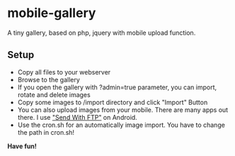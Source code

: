 # mobile-gallery
A tiny gallery, based on php, jquery with mobile upload function.

## Setup

* Copy all files to your webserver
* Browse to the gallery
* If you open the gallery with ?admin=true parameter, you can import, rotate and delete images
* Copy some images to /import directory and click "Import" Button
* You can also upload images from your mobile. There are many apps out there. I use ["Send With FTP"](http://michael.totschnig.org/SendWithFtp/) on Android.
* Use the cron.sh for an automatically image import. You have to change the path in cron.sh!

**Have fun!**